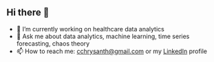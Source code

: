 ## Hi there 👋
- 🔭 I’m currently working on healthcare data analytics
- 💬 Ask me about data analytics, machine learning, time series forecasting, chaos theory
- 📫 How to reach me: cchrysanth@gmail.com or my [LinkedIn](https://www.linkedin.com/in/cchrysanth/) profile
<!--
**frizchar/frizchar** is a ✨ _special_ ✨ repository because its `README.md` (this file) appears on your GitHub profile.

Here are some ideas to get you started:


- 🌱 I’m currently learning ...
- 👯 I’m looking to collaborate on ...
- 🤔 I’m looking for help with ...
-->

